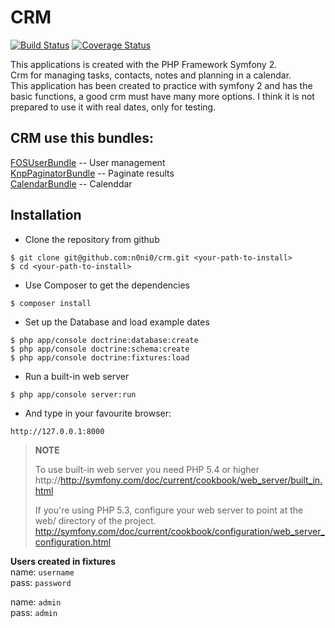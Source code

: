 **CRM**
====

  
[![Build Status](https://travis-ci.org/n0ni0/crm.svg?branch=dev)](https://travis-ci.org/n0ni0/crm) 
[![Coverage Status](https://coveralls.io/repos/github/n0ni0/crm/badge.svg?branch=dev)](https://coveralls.io/github/n0ni0/crm?branch=dev)

This applications is created with the PHP Framework Symfony 2.  
Crm for managing tasks, contacts, notes and planning in a calendar.  
This application has been created to practice with symfony 2 and has the basic functions, a good crm must have many more options.
I think it is not prepared to use it with real dates, only for testing.  

CRM use this bundles:
-----------------------

[FOSUserBundle](https://github.com/FriendsOfSymfony/FOSUserBundle) -- User management  
[KnpPaginatorBundle](https://github.com/KnpLabs/KnpPaginatorBundle) -- Paginate results  
[CalendarBundle](https://github.com/adesigns/calendar-bundle) -- Calenddar




**Installation**
------------

- Clone the repository from github

```
$ git clone git@github.com:n0ni0/crm.git <your-path-to-install>
$ cd <your-path-to-install>
```

- Use Composer to get the dependencies

```
$ composer install
```

-  Set up the Database and load example dates

```
$ php app/console doctrine:database:create
$ php app/console doctrine:schema:create
$ php app/console doctrine:fixtures:load
```

- Run a built-in web server

```
$ php app/console server:run
```

- And type in your favourite browser:

```
http://127.0.0.1:8000
```

> **NOTE**
>
> To use built-in web server you need PHP 5.4 or higher
> http://http://symfony.com/doc/current/cookbook/web_server/built_in.html
>
> If you're using PHP 5.3, configure your web server to point at the web/ directory of the project.
> http://symfony.com/doc/current/cookbook/configuration/web_server_configuration.html
>

**Users created in fixtures**  
   name: `username`  
   pass: `password`  

   name: `admin`  
   pass: `admin`  
